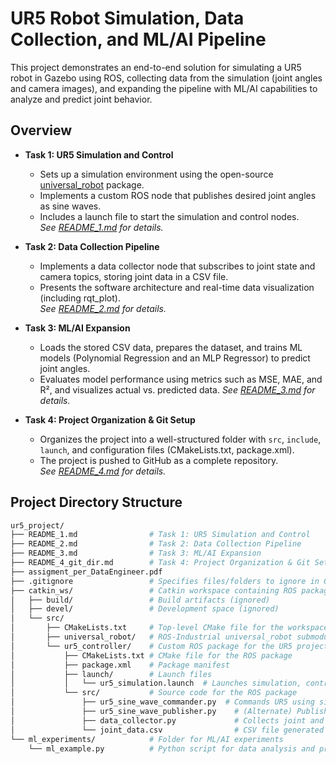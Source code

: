 # UR5 Robot Simulation, Data Collection, and ML/AI Pipeline

This project demonstrates an end-to-end solution for simulating a UR5 robot in Gazebo using ROS, collecting data from the simulation (joint angles and camera images), and expanding the pipeline with ML/AI capabilities to analyze and predict joint behavior.

## Overview

- **Task 1: UR5 Simulation and Control**  
  - Sets up a simulation environment using the open-source [universal_robot](https://github.com/ros-industrial/universal_robot) package.
  - Implements a custom ROS node that publishes desired joint angles as sine waves.
  - Includes a launch file to start the simulation and control nodes.  
  _See [README_1.md](README_1.md) for details._

- **Task 2: Data Collection Pipeline**  
  - Implements a data collector node that subscribes to joint state and camera topics, storing joint data in a CSV file.
  - Presents the software architecture and real-time data visualization (including rqt_plot).  
  _See [README_2.md](README_2.md) for details._

- **Task 3: ML/AI Expansion**  
  - Loads the stored CSV data, prepares the dataset, and trains ML models (Polynomial Regression and an MLP Regressor) to predict joint angles.
  - Evaluates model performance using metrics such as MSE, MAE, and R², and visualizes actual vs. predicted data.
  _See [README_3.md](README_3.md) for details._

- **Task 4: Project Organization & Git Setup**  
  - Organizes the project into a well-structured folder with `src`, `include`, `launch`, and configuration files (CMakeLists.txt, package.xml).
  - The project is pushed to GitHub as a complete repository.  
  _See [README_4.md](README_4_git_dir.md) for details._

## Project Directory Structure

```bash
ur5_project/
├── README_1.md                # Task 1: UR5 Simulation and Control
├── README_2.md                # Task 2: Data Collection Pipeline
├── README_3.md                # Task 3: ML/AI Expansion
├── README_4_git_dir.md        # Task 4: Project Organization & Git Setup
├── assigment_per_DataEngineer.pdf
├── .gitignore                 # Specifies files/folders to ignore in Git
├── catkin_ws/                 # Catkin workspace containing ROS packages
│   ├── build/                 # Build artifacts (ignored)
│   ├── devel/                 # Development space (ignored)
│   └── src/
│       ├── CMakeLists.txt     # Top-level CMake file for the workspace
│       ├── universal_robot/   # ROS-Industrial universal_robot submodule
│       └── ur5_controller/    # Custom ROS package for the UR5 project
│           ├── CMakeLists.txt # CMake file for the ROS package
│           ├── package.xml    # Package manifest
│           ├── launch/        # Launch files
│           │   └── ur5_simulation.launch  # Launches simulation, control, and data collection
│           └── src/           # Source code for the ROS package
│               ├── ur5_sine_wave_commander.py  # Commands UR5 using sine wave trajectories
│               ├── ur5_sine_wave_publisher.py    # (Alternate) Publishes joint states as sine waves
│               ├── data_collector.py             # Collects joint and camera data, writes CSV
│               └── joint_data.csv                # CSV file generated during runtime
└── ml_experiments/            # Folder for ML/AI experiments
    └── ml_example.py          # Python script for data analysis and prediction

